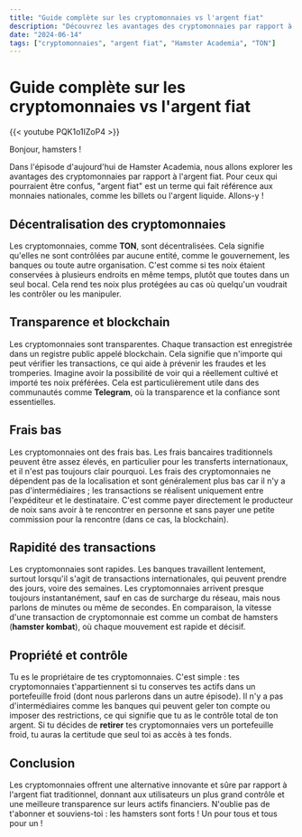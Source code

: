 ```yaml
---
title: "Guide complète sur les cryptomonnaies vs l'argent fiat"
description: "Découvrez les avantages des cryptomonnaies par rapport à l'argent fiat."
date: "2024-06-14"
tags: ["cryptomonnaies", "argent fiat", "Hamster Academia", "TON"]
---
```

# Guide complète sur les cryptomonnaies vs l'argent fiat

{{< youtube PQK1o1IZoP4 >}}

Bonjour, hamsters !

Dans l'épisode d'aujourd'hui de Hamster Academia, nous allons explorer les avantages des cryptomonnaies par rapport à l'argent fiat. Pour ceux qui pourraient être confus, "argent fiat" est un terme qui fait référence aux monnaies nationales, comme les billets ou l'argent liquide. Allons-y !

## Décentralisation des cryptomonnaies

Les cryptomonnaies, comme **TON**, sont décentralisées. Cela signifie qu'elles ne sont contrôlées par aucune entité, comme le gouvernement, les banques ou toute autre organisation. C'est comme si tes noix étaient conservées à plusieurs endroits en même temps, plutôt que toutes dans un seul bocal. Cela rend tes noix plus protégées au cas où quelqu'un voudrait les contrôler ou les manipuler.

## Transparence et blockchain

Les cryptomonnaies sont transparentes. Chaque transaction est enregistrée dans un registre public appelé blockchain. Cela signifie que n'importe qui peut vérifier les transactions, ce qui aide à prévenir les fraudes et les tromperies. Imagine avoir la possibilité de voir qui a réellement cultivé et importé tes noix préférées. Cela est particulièrement utile dans des communautés comme **Telegram**, où la transparence et la confiance sont essentielles.

## Frais bas

Les cryptomonnaies ont des frais bas. Les frais bancaires traditionnels peuvent être assez élevés, en particulier pour les transferts internationaux, et il n'est pas toujours clair pourquoi. Les frais des cryptomonnaies ne dépendent pas de la localisation et sont généralement plus bas car il n'y a pas d'intermédiaires ; les transactions se réalisent uniquement entre l'expéditeur et le destinataire. C'est comme payer directement le producteur de noix sans avoir à te rencontrer en personne et sans payer une petite commission pour la rencontre (dans ce cas, la blockchain).

## Rapidité des transactions

Les cryptomonnaies sont rapides. Les banques travaillent lentement, surtout lorsqu'il s'agit de transactions internationales, qui peuvent prendre des jours, voire des semaines. Les cryptomonnaies arrivent presque toujours instantanément, sauf en cas de surcharge du réseau, mais nous parlons de minutes ou même de secondes. En comparaison, la vitesse d'une transaction de cryptomonnaie est comme un combat de hamsters (**hamster kombat**), où chaque mouvement est rapide et décisif.

## Propriété et contrôle

Tu es le propriétaire de tes cryptomonnaies. C'est simple : tes cryptomonnaies t'appartiennent si tu conserves tes actifs dans un portefeuille froid (dont nous parlerons dans un autre épisode). Il n'y a pas d'intermédiaires comme les banques qui peuvent geler ton compte ou imposer des restrictions, ce qui signifie que tu as le contrôle total de ton argent. Si tu décides de **retirer** tes cryptomonnaies vers un portefeuille froid, tu auras la certitude que seul toi as accès à tes fonds.

## Conclusion

Les cryptomonnaies offrent une alternative innovante et sûre par rapport à l'argent fiat traditionnel, donnant aux utilisateurs un plus grand contrôle et une meilleure transparence sur leurs actifs financiers. N'oublie pas de t'abonner et souviens-toi : les hamsters sont forts ! Un pour tous et tous pour un !